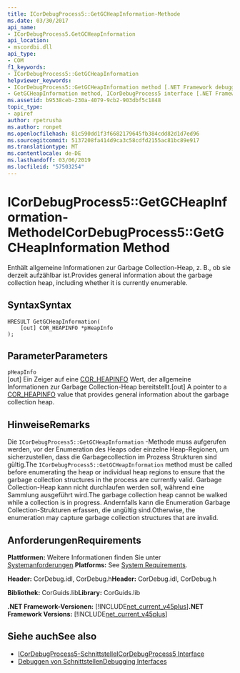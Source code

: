 ```yaml
---
title: ICorDebugProcess5::GetGCHeapInformation-Methode
ms.date: 03/30/2017
api_name:
- ICorDebugProcess5.GetGCHeapInformation
api_location:
- mscordbi.dll
api_type:
- COM
f1_keywords:
- ICorDebugProcess5::GetGCHeapInformation
helpviewer_keywords:
- ICorDebugProcess5::GetGCHeapInformation method [.NET Framework debugging]
- GetGCHeapInformation method, ICorDebugProcess5 interface [.NET Framework debugging]
ms.assetid: b9538ceb-230a-4079-9cb2-903dbf5c1848
topic_type:
- apiref
author: rpetrusha
ms.author: ronpet
ms.openlocfilehash: 81c590dd1f3f6682179645fb384cdd82d1d7ed96
ms.sourcegitcommit: 5137208fa414d9ca3c58cdfd2155ac81bc89e917
ms.translationtype: MT
ms.contentlocale: de-DE
ms.lasthandoff: 03/06/2019
ms.locfileid: "57503254"
---
```

# <a name="icordebugprocess5getgcheapinformation-method"></a><span data-ttu-id="df970-102">ICorDebugProcess5::GetGCHeapInformation-Methode</span><span class="sxs-lookup"><span data-stu-id="df970-102">ICorDebugProcess5::GetGCHeapInformation Method</span></span>
<span data-ttu-id="df970-103">Enthält allgemeine Informationen zur Garbage Collection-Heap, z. B., ob sie derzeit aufzählbar ist.</span><span class="sxs-lookup"><span data-stu-id="df970-103">Provides general information about the garbage collection heap, including whether it is currently enumerable.</span></span>  
  
## <a name="syntax"></a><span data-ttu-id="df970-104">Syntax</span><span class="sxs-lookup"><span data-stu-id="df970-104">Syntax</span></span>  
  
```  
HRESULT GetGCHeapInformation(  
    [out] COR_HEAPINFO *pHeapInfo  
);  
```  
  
## <a name="parameters"></a><span data-ttu-id="df970-105">Parameter</span><span class="sxs-lookup"><span data-stu-id="df970-105">Parameters</span></span>  
 `pHeapInfo`  
 <span data-ttu-id="df970-106">[out] Ein Zeiger auf eine [COR_HEAPINFO](../../../../docs/framework/unmanaged-api/debugging/cor-heapinfo-structure.md) Wert, der allgemeine Informationen zur Garbage Collection-Heap bereitstellt.</span><span class="sxs-lookup"><span data-stu-id="df970-106">[out] A pointer to a [COR_HEAPINFO](../../../../docs/framework/unmanaged-api/debugging/cor-heapinfo-structure.md) value that provides general information about the garbage collection heap.</span></span>  
  
## <a name="remarks"></a><span data-ttu-id="df970-107">Hinweise</span><span class="sxs-lookup"><span data-stu-id="df970-107">Remarks</span></span>  
 <span data-ttu-id="df970-108">Die `ICorDebugProcess5::GetGCHeapInformation` -Methode muss aufgerufen werden, vor der Enumeration des Heaps oder einzelne Heap-Regionen, um sicherzustellen, dass die Garbagecollection im Prozess Strukturen sind gültig.</span><span class="sxs-lookup"><span data-stu-id="df970-108">The `ICorDebugProcess5::GetGCHeapInformation` method must be called before enumerating the heap or individual heap regions to ensure that the garbage collection structures in the process are currently valid.</span></span> <span data-ttu-id="df970-109">Garbage Collection-Heap kann nicht durchlaufen werden soll, während eine Sammlung ausgeführt wird.</span><span class="sxs-lookup"><span data-stu-id="df970-109">The garbage collection heap cannot be walked while a collection is in progress.</span></span> <span data-ttu-id="df970-110">Andernfalls kann die Enumeration Garbage Collection-Strukturen erfassen, die ungültig sind.</span><span class="sxs-lookup"><span data-stu-id="df970-110">Otherwise, the enumeration may capture garbage collection structures that are invalid.</span></span>  
  
## <a name="requirements"></a><span data-ttu-id="df970-111">Anforderungen</span><span class="sxs-lookup"><span data-stu-id="df970-111">Requirements</span></span>  
 <span data-ttu-id="df970-112">**Plattformen:** Weitere Informationen finden Sie unter [Systemanforderungen](../../../../docs/framework/get-started/system-requirements.md).</span><span class="sxs-lookup"><span data-stu-id="df970-112">**Platforms:** See [System Requirements](../../../../docs/framework/get-started/system-requirements.md).</span></span>  
  
 <span data-ttu-id="df970-113">**Header:** CorDebug.idl, CorDebug.h</span><span class="sxs-lookup"><span data-stu-id="df970-113">**Header:** CorDebug.idl, CorDebug.h</span></span>  
  
 <span data-ttu-id="df970-114">**Bibliothek:** CorGuids.lib</span><span class="sxs-lookup"><span data-stu-id="df970-114">**Library:** CorGuids.lib</span></span>  
  
 <span data-ttu-id="df970-115">**.NET Framework-Versionen:** [!INCLUDE[net_current_v45plus](../../../../includes/net-current-v45plus-md.md)]</span><span class="sxs-lookup"><span data-stu-id="df970-115">**.NET Framework Versions:** [!INCLUDE[net_current_v45plus](../../../../includes/net-current-v45plus-md.md)]</span></span>  
  
## <a name="see-also"></a><span data-ttu-id="df970-116">Siehe auch</span><span class="sxs-lookup"><span data-stu-id="df970-116">See also</span></span>
- [<span data-ttu-id="df970-117">ICorDebugProcess5-Schnittstelle</span><span class="sxs-lookup"><span data-stu-id="df970-117">ICorDebugProcess5 Interface</span></span>](../../../../docs/framework/unmanaged-api/debugging/icordebugprocess5-interface.md)
- [<span data-ttu-id="df970-118">Debuggen von Schnittstellen</span><span class="sxs-lookup"><span data-stu-id="df970-118">Debugging Interfaces</span></span>](../../../../docs/framework/unmanaged-api/debugging/debugging-interfaces.md)
